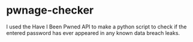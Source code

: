 # pwnage-checker
I used the Have I Been Pwned API to make a python script to check if the entered password has ever appeared in any known data breach leaks.
